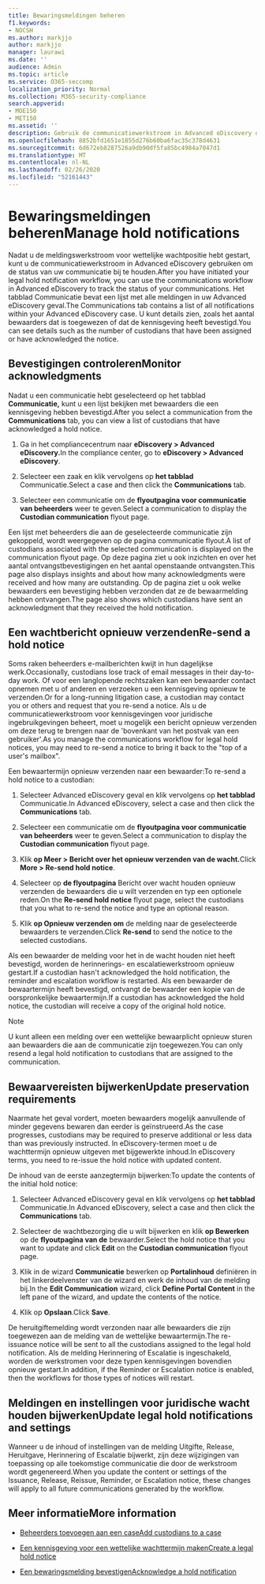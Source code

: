 ```yaml
---
title: Bewaringsmeldingen beheren
f1.keywords:
- NOCSH
ms.author: markjjo
author: markjjo
manager: laurawi
ms.date: ''
audience: Admin
ms.topic: article
ms.service: O365-seccomp
localization_priority: Normal
ms.collection: M365-security-compliance
search.appverid:
- MOE150
- MET150
ms.assetid: ''
description: Gebruik de communicatiewerkstroom in Advanced eDiscovery om de status van uw meldingen over wettelijke wachtposities bij te houden en deze zo nodig bij te werken en opnieuw te sturen.
ms.openlocfilehash: 8852bfd1651e1855d276b60ba6fac35c378d4631
ms.sourcegitcommit: 6d672eb8287526a9db90df5fa85bc4984a7047d1
ms.translationtype: MT
ms.contentlocale: nl-NL
ms.lasthandoff: 02/26/2020
ms.locfileid: "52161443"
---
```

# <a name="manage-hold-notifications"></a><span data-ttu-id="b7bb9-103">Bewaringsmeldingen beheren</span><span class="sxs-lookup"><span data-stu-id="b7bb9-103">Manage hold notifications</span></span>

<span data-ttu-id="b7bb9-104">Nadat u de meldingswerkstroom voor wettelijke wachtpositie hebt gestart, kunt u de communicatiewerkstroom in Advanced eDiscovery gebruiken om de status van uw communicatie bij te houden.</span><span class="sxs-lookup"><span data-stu-id="b7bb9-104">After you have initiated your legal hold notification workflow, you can use the communications workflow in Advanced eDiscovery to track the status of your communications.</span></span> <span data-ttu-id="b7bb9-105">Het tabblad Communicatie bevat een lijst met alle meldingen in uw Advanced eDiscovery geval.</span><span class="sxs-lookup"><span data-stu-id="b7bb9-105">The Communications tab contains a list of all notifications within your Advanced eDiscovery case.</span></span> <span data-ttu-id="b7bb9-106">U kunt details zien, zoals het aantal bewaarders dat is toegewezen of dat de kennisgeving heeft bevestigd.</span><span class="sxs-lookup"><span data-stu-id="b7bb9-106">You can see details such as the number of custodians that have been assigned or have acknowledged the notice.</span></span>

## <a name="monitor-acknowledgments"></a><span data-ttu-id="b7bb9-107">Bevestigingen controleren</span><span class="sxs-lookup"><span data-stu-id="b7bb9-107">Monitor acknowledgments</span></span>

<span data-ttu-id="b7bb9-108">Nadat u een communicatie hebt geselecteerd op het tabblad **Communicatie,** kunt u een lijst bekijken met bewaarders die een kennisgeving hebben bevestigd.</span><span class="sxs-lookup"><span data-stu-id="b7bb9-108">After you select a communication from the **Communications** tab, you can view a list of custodians that have acknowledged a hold notice.</span></span> 

1. <span data-ttu-id="b7bb9-109">Ga in het compliancecentrum naar **eDiscovery > Advanced eDiscovery.**</span><span class="sxs-lookup"><span data-stu-id="b7bb9-109">In the compliance center, go to **eDiscovery > Advanced eDiscovery**.</span></span>

2. <span data-ttu-id="b7bb9-110">Selecteer een zaak en klik vervolgens op **het tabblad** Communicatie.</span><span class="sxs-lookup"><span data-stu-id="b7bb9-110">Select a case and then click the **Communications** tab.</span></span>

3. <span data-ttu-id="b7bb9-111">Selecteer een communicatie om de **flyoutpagina voor communicatie van beheerders** weer te geven.</span><span class="sxs-lookup"><span data-stu-id="b7bb9-111">Select a communication to display the **Custodian communication** flyout page.</span></span>

<span data-ttu-id="b7bb9-112">Een lijst met beheerders die aan de geselecteerde communicatie zijn gekoppeld, wordt weergegeven op de pagina communicatie flyout.</span><span class="sxs-lookup"><span data-stu-id="b7bb9-112">A list of custodians associated with the selected communication is displayed on the communication flyout page.</span></span> <span data-ttu-id="b7bb9-113">Op deze pagina ziet u ook inzichten en over het aantal ontvangstbevestigingen en het aantal openstaande ontvangsten.</span><span class="sxs-lookup"><span data-stu-id="b7bb9-113">This page also displays insights and about how many acknowledgments were received and how many are outstanding.</span></span> <span data-ttu-id="b7bb9-114">Op de pagina ziet u ook welke bewaarders een bevestiging hebben verzonden dat ze de bewaarmelding hebben ontvangen.</span><span class="sxs-lookup"><span data-stu-id="b7bb9-114">The page also shows which custodians have sent an acknowledgment that they received the hold notification.</span></span>

## <a name="re-send-a-hold-notice"></a><span data-ttu-id="b7bb9-115">Een wachtbericht opnieuw verzenden</span><span class="sxs-lookup"><span data-stu-id="b7bb9-115">Re-send a hold notice</span></span>

<span data-ttu-id="b7bb9-116">Soms raken beheerders e-mailberichten kwijt in hun dagelijkse werk.</span><span class="sxs-lookup"><span data-stu-id="b7bb9-116">Occasionally, custodians lose track of email messages in their day-to-day work.</span></span> <span data-ttu-id="b7bb9-117">Of voor een langlopende rechtszaken kan een bewaarder contact opnemen met u of anderen en verzoeken u een kennisgeving opnieuw te verzenden.</span><span class="sxs-lookup"><span data-stu-id="b7bb9-117">Or for a long-running litigation case, a custodian may contact you or others and request that you re-send a notice.</span></span> <span data-ttu-id="b7bb9-118">Als u de communicatiewerkstroom voor kennisgevingen voor juridische ingebruikgevingen beheert, moet u mogelijk een bericht opnieuw verzenden om deze terug te brengen naar de 'bovenkant van het postvak van een gebruiker'.</span><span class="sxs-lookup"><span data-stu-id="b7bb9-118">As you manage the communications workflow for legal hold notices, you may need to re-send a notice to bring it back to the "top of a user's mailbox".</span></span>

<span data-ttu-id="b7bb9-119">Een bewaartermijn opnieuw verzenden naar een bewaarder:</span><span class="sxs-lookup"><span data-stu-id="b7bb9-119">To re-send a hold notice to a custodian:</span></span>

1. <span data-ttu-id="b7bb9-120">Selecteer Advanced eDiscovery geval en klik vervolgens op **het tabblad** Communicatie.</span><span class="sxs-lookup"><span data-stu-id="b7bb9-120">In Advanced eDiscovery, select a case and then click the **Communications** tab.</span></span>

2. <span data-ttu-id="b7bb9-121">Selecteer een communicatie om de **flyoutpagina voor communicatie van beheerders** weer te geven.</span><span class="sxs-lookup"><span data-stu-id="b7bb9-121">Select a communication to display the **Custodian communication** flyout page.</span></span>

3. <span data-ttu-id="b7bb9-122">Klik **op Meer > Bericht over het opnieuw verzenden van de wacht.**</span><span class="sxs-lookup"><span data-stu-id="b7bb9-122">Click **More > Re-send hold notice**.</span></span>

4. <span data-ttu-id="b7bb9-123">Selecteer op **de flyoutpagina** Bericht over wacht houden opnieuw verzenden de bewaarders die u wilt verzenden en typ een optionele reden.</span><span class="sxs-lookup"><span data-stu-id="b7bb9-123">On the **Re-send hold notice** flyout page, select the custodians that you what to re-send the notice and type an optional reason.</span></span>

5. <span data-ttu-id="b7bb9-124">Klik **op Opnieuw verzenden om** de melding naar de geselecteerde bewaarders te verzenden.</span><span class="sxs-lookup"><span data-stu-id="b7bb9-124">Click **Re-send** to send the notice to the selected custodians.</span></span>

<span data-ttu-id="b7bb9-125">Als een bewaarder de melding voor het in de wacht houden niet heeft bevestigd, worden de herinnerings- en escalatiewerkstroom opnieuw gestart.</span><span class="sxs-lookup"><span data-stu-id="b7bb9-125">If a custodian hasn't acknowledged the hold notification, the reminder and escalation workflow is restarted.</span></span> <span data-ttu-id="b7bb9-126">Als een bewaarder de bewaartermijn heeft bevestigd, ontvangt de bewaarder een kopie van de oorspronkelijke bewaartermijn.</span><span class="sxs-lookup"><span data-stu-id="b7bb9-126">If a custodian has acknowledged the hold notice, the custodian will receive a copy of the original hold notice.</span></span>

> [!NOTE]
> <span data-ttu-id="b7bb9-127">U kunt alleen een melding over een wettelijke bewaarplicht opnieuw sturen aan bewaarders die aan de communicatie zijn toegewezen.</span><span class="sxs-lookup"><span data-stu-id="b7bb9-127">You can only resend a legal hold notification to custodians that are assigned to the communication.</span></span> 

## <a name="update-preservation-requirements"></a><span data-ttu-id="b7bb9-128">Bewaarvereisten bijwerken</span><span class="sxs-lookup"><span data-stu-id="b7bb9-128">Update preservation requirements</span></span>
  
<span data-ttu-id="b7bb9-129">Naarmate het geval vordert, moeten bewaarders mogelijk aanvullende of minder gegevens bewaren dan eerder is geïnstrueerd.</span><span class="sxs-lookup"><span data-stu-id="b7bb9-129">As the case progresses, custodians may be required to preserve additional or less data than was previously instructed.</span></span> <span data-ttu-id="b7bb9-130">In eDiscovery-termen moet u de wachttermijn opnieuw uitgeven met bijgewerkte inhoud.</span><span class="sxs-lookup"><span data-stu-id="b7bb9-130">In eDiscovery terms, you need to re-issue the hold notice with updated content.</span></span>

<span data-ttu-id="b7bb9-131">De inhoud van de eerste aanzegtermijn bijwerken:</span><span class="sxs-lookup"><span data-stu-id="b7bb9-131">To update the contents of the initial hold notice:</span></span>

1. <span data-ttu-id="b7bb9-132">Selecteer Advanced eDiscovery geval en klik vervolgens op **het tabblad** Communicatie.</span><span class="sxs-lookup"><span data-stu-id="b7bb9-132">In Advanced eDiscovery, select a case and then click the **Communications** tab.</span></span>

2. <span data-ttu-id="b7bb9-133">Selecteer de wachtbezorging die u wilt bijwerken en klik **op Bewerken** op de **flyoutpagina van de** bewaarder.</span><span class="sxs-lookup"><span data-stu-id="b7bb9-133">Select the hold notice that you want to update and click **Edit** on the **Custodian communication** flyout page.</span></span>

3. <span data-ttu-id="b7bb9-134">Klik in de wizard **Communicatie** bewerken op **Portalinhoud** definiëren in het linkerdeelvenster van de wizard en werk de inhoud van de melding bij.</span><span class="sxs-lookup"><span data-stu-id="b7bb9-134">In the **Edit Communication** wizard, click **Define Portal Content** in the left pane of the wizard, and update the contents of the notice.</span></span>

4. <span data-ttu-id="b7bb9-135">Klik op **Opslaan**.</span><span class="sxs-lookup"><span data-stu-id="b7bb9-135">Click **Save**.</span></span>

<span data-ttu-id="b7bb9-136">De heruitgiftemelding wordt verzonden naar alle bewaarders die zijn toegewezen aan de melding van de wettelijke bewaartermijn.</span><span class="sxs-lookup"><span data-stu-id="b7bb9-136">The re-issuance notice will be sent to all the custodians assigned to the legal hold notification.</span></span> <span data-ttu-id="b7bb9-137">Als de melding Herinnering of Escalatie is ingeschakeld, worden de werkstromen voor deze typen kennisgevingen bovendien opnieuw gestart.</span><span class="sxs-lookup"><span data-stu-id="b7bb9-137">In addition, if the Reminder or Escalation notice is enabled, then the workflows for those types of notices will restart.</span></span>

## <a name="update-legal-hold-notifications-and-settings"></a><span data-ttu-id="b7bb9-138">Meldingen en instellingen voor juridische wacht houden bijwerken</span><span class="sxs-lookup"><span data-stu-id="b7bb9-138">Update legal hold notifications and settings</span></span>

<span data-ttu-id="b7bb9-139">Wanneer u de inhoud of instellingen van de melding Uitgifte, Release, Heruitgave, Herinnering of Escalatie bijwerkt, zijn deze wijzigingen van toepassing op alle toekomstige communicatie die door de werkstroom wordt gegenereerd.</span><span class="sxs-lookup"><span data-stu-id="b7bb9-139">When you update the content or settings of the Issuance, Release, Reissue, Reminder, or Escalation notice, these changes will apply to all future communications generated by the workflow.</span></span>

## <a name="more-information"></a><span data-ttu-id="b7bb9-140">Meer informatie</span><span class="sxs-lookup"><span data-stu-id="b7bb9-140">More information</span></span>

- [<span data-ttu-id="b7bb9-141">Beheerders toevoegen aan een case</span><span class="sxs-lookup"><span data-stu-id="b7bb9-141">Add custodians to a case</span></span>](add-custodians-to-case.md)

- [<span data-ttu-id="b7bb9-142">Een kennisgeving voor een wettelijke wachttermijn maken</span><span class="sxs-lookup"><span data-stu-id="b7bb9-142">Create a legal hold notice</span></span>](create-hold-notification.md)

- [<span data-ttu-id="b7bb9-143">Een bewaringsmelding bevestigen</span><span class="sxs-lookup"><span data-stu-id="b7bb9-143">Acknowledge a hold notification</span></span>](acknowledge-hold-notification.md)
